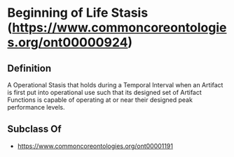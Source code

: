 # Beginning of Life Stasis (https://www.commoncoreontologies.org/ont00000924)

## Definition
A Operational Stasis that holds during a Temporal Interval when an Artifact is first put into operational use such that its designed set of Artifact Functions is capable of operating at or near their designed peak performance levels.

## Subclass Of
- https://www.commoncoreontologies.org/ont00001191

